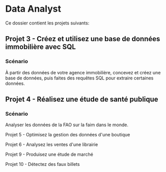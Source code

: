 # Data Analyst
Ce dossier contient les projets suivants:

## Projet 3 - Créez et utilisez une base de données immobilière avec SQL

### Scénario
À partir des données de votre agence immobilière, concevez et créez une base de données, puis faites des requêtes SQL pour extraire certaines données.

## Projet 4 - Réalisez une étude de santé publique

### Scénario
Analyser les données de la FAO sur la faim dans le monde.

Projet 5 - Optimisez la gestion des données d'une boutique


Projet 6 - Analysez les ventes d'une librairie

Projet 9 - Produisez une étude de marché

Projet 10 - Détectez des faux billets 
